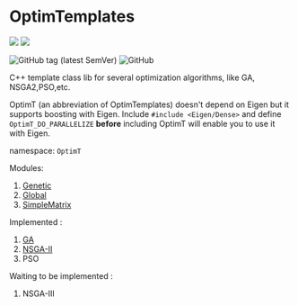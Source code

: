 # OptimTemplates

![](https://img.shields.io/badge/C%2B%2B-17-blue?style=plastic) ![](https://img.shields.io/badge/Eigen-v3.3+-yellowgreen?style=plastic) 

![GitHub tag (latest SemVer)](https://img.shields.io/github/v/tag/TokiNoBug/OptimTemplates?style=plastic) ![GitHub](https://img.shields.io/github/license/TokiNoBug/OptimTemplates?style=plastic)

C++ template class lib for several optimization algorithms, like GA, NSGA2,PSO,etc.

OptimT (an abbreviation of OptimTemplates) doesn't depend on Eigen but it supports boosting with Eigen. Include `#include <Eigen/Dense>` and define `OptimT_DO_PARALLELIZE` **before** including OptimT will enable you to use it with Eigen.

namespace: `OptimT`

Modules:
1. [Genetic](./docs/Genetic.md)
2. [Global](./docs/Genetic.md)
3. [SimpleMatrix](./docs/SimpleMatrix.md)


Implemented : 
1. [GA](./docs/Genetic/SOGA.md)
2. [NSGA-II](./docs/Genetic/NSGA2.md)
3. PSO

Waiting to be implemented :
1. NSGA-III